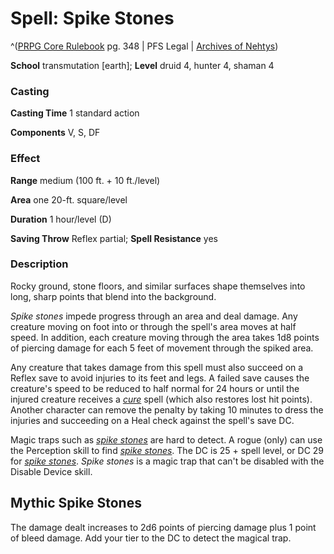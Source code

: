# Spell: Spike Stones

^([PRPG Core Rulebook][ss-spike-stones] pg. 348 | PFS Legal | [Archives of Nehtys][sn-spike-stones])

**School** transmutation [earth]; **Level** druid 4, hunter 4, shaman 4

### Casting

**Casting Time** 1 standard action  

**Components** V, S, DF

### Effect

**Range** medium (100 ft. + 10 ft./level)  

**Area** one 20-ft. square/level  

**Duration** 1 hour/level (D)  

**Saving Throw** Reflex partial; **Spell Resistance** yes

### Description

Rocky ground, stone floors, and similar surfaces shape themselves into long, sharp points that blend into the background.  

_Spike stones_ impede progress through an area and deal damage. Any creature moving on foot into or through the spell's area moves at half speed. In addition, each creature moving through the area takes 1d8 points of piercing damage for each 5 feet of movement through the spiked area.  

Any creature that takes damage from this spell must also succeed on a Reflex save to avoid injuries to its feet and legs. A failed save causes the creature's speed to be reduced to half normal for 24 hours or until the injured creature receives a _[cure]_ spell (which also restores lost hit points). Another character can remove the penalty by taking 10 minutes to dress the injuries and succeeding on a Heal check against the spell's save DC.  

Magic traps such as _[spike stones]_ are hard to detect. A rogue (only) can use the Perception skill to find _[spike stones]_. The DC is 25 + spell level, or DC 29 for _[spike stones]_. _Spike stones_ is a magic trap that can't be disabled with the Disable Device skill.

## Mythic Spike Stones

The damage dealt increases to 2d6 points of piercing damage plus 1 point of bleed damage. Add your tier to the DC to detect the magical trap.

[ss-spike-stones]: http://paizo.com/pathfinderRPG/v57
[sn-spike-stones]: http://www.archivesofnethys.com/SpellDisplay.aspx?ItemName=Spike%20Stones
[cure]: http://www.archivesofnethys.com/SpellDisplay.aspx?ItemName=cure
[spike stones]: http://www.archivesofnethys.com/SpellDisplay.aspx?ItemName=spike%20stones